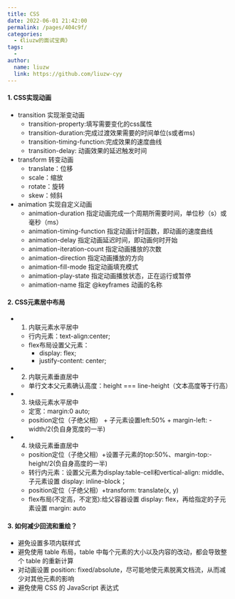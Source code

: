 ```yaml
---
title: CSS
date: 2022-06-01 21:42:00
permalink: /pages/404c9f/
categories:
  - 《liuzw的面试宝典》
tags:
  -
author:
  name: liuzw
  link: https://github.com/liuzw-cyy
---
```

#### 1. CSS实现动画
  * transition 实现渐变动画
    * transition-property:填写需要变化的css属性
    * transition-duration:完成过渡效果需要的时间单位(s或者ms)
    * transition-timing-function:完成效果的速度曲线
    * transition-delay: 动画效果的延迟触发时间
  * transform 转变动画
    * translate：位移
    * scale：缩放
    * rotate：旋转
    * skew：倾斜
  * animation 实现自定义动画
    * animation-duration	指定动画完成一个周期所需要时间，单位秒（s）或毫秒（ms）
    * animation-timing-function	指定动画计时函数，即动画的速度曲线
    * animation-delay 指定动画延迟时间，即动画何时开始
    * animation-iteration-count	指定动画播放的次数
    * animation-direction 指定动画播放的方向
    * animation-fill-mode 指定动画填充模式
    * animation-play-state	指定动画播放状态，正在运行或暂停
    * animation-name 指定 @keyframes 动画的名称
#### 2. CSS元素居中布局
  * 1. 内联元素水平居中
    * 行内元素：text-align:center;
    * flex布局设置父元素：
      * display: flex;
      * justify-content: center;
  * 2. 内联元素垂直居中
    * 单行文本父元素确认高度：height === line-height（文本高度等于行高）
  * 3. 块级元素水平居中
    * 定宽：margin:0 auto;
    * position定位（子绝父相） + 子元素设置left:50% + margin-left: -width/2(负自身宽度的一半)
  * 4. 块级元素垂直居中
    * position定位（子绝父相）+设置子元素的top:50%、margin-top:-height/2(负自身高度的一半)
    * 转行内元素：设置父元素为display:table-cell和vertical-align: middle、子元素设置 display: inline-block；
    * position定位（子绝父相）+transform: translate(x, y)
    * flex布局(不定高，不定宽):给父容器设置 display: flex，再给指定的子元素设置 margin: auto
#### 3. 如何减少回流和重绘？
  * 避免设置多项内联样式
  * 避免使用 table 布局，table 中每个元素的大小以及内容的改动，都会导致整个 table 的重新计算
  * 对动画设置 position: fixed/absolute，尽可能地使元素脱离文档流，从而减少对其他元素的影响
  * 避免使用 CSS 的 JavaScript 表达式